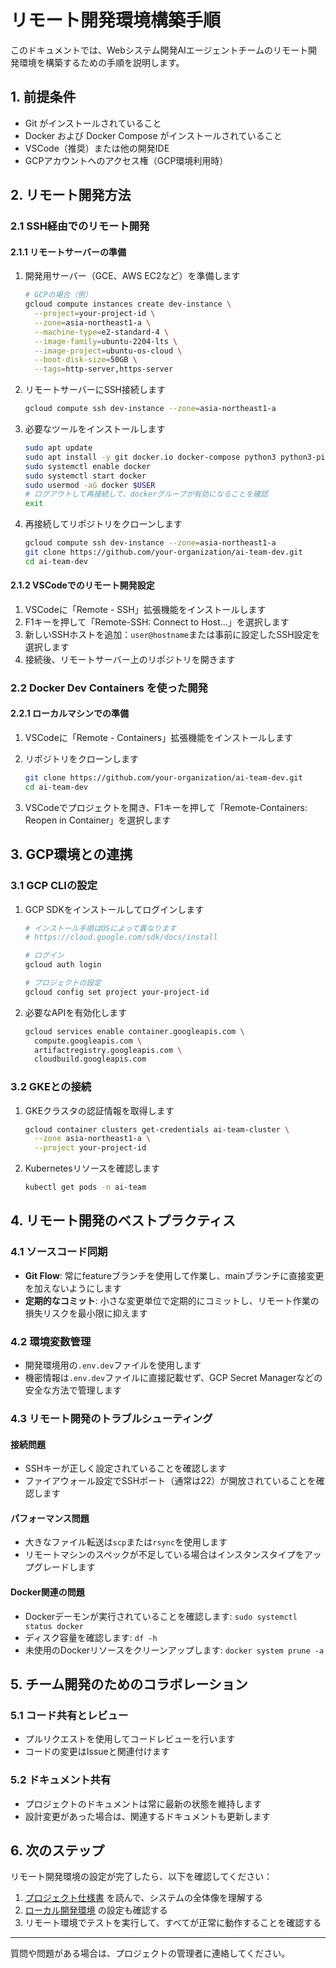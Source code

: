 # リモート開発環境構築手順

このドキュメントでは、Webシステム開発AIエージェントチームのリモート開発環境を構築するための手順を説明します。

## 1. 前提条件

- Git がインストールされていること
- Docker および Docker Compose がインストールされていること
- VSCode（推奨）または他の開発IDE
- GCPアカウントへのアクセス権（GCP環境利用時）

## 2. リモート開発方法

### 2.1 SSH経由でのリモート開発

#### 2.1.1 リモートサーバーの準備

1. 開発用サーバー（GCE、AWS EC2など）を準備します
   ```bash
   # GCPの場合（例）
   gcloud compute instances create dev-instance \
     --project=your-project-id \
     --zone=asia-northeast1-a \
     --machine-type=e2-standard-4 \
     --image-family=ubuntu-2204-lts \
     --image-project=ubuntu-os-cloud \
     --boot-disk-size=50GB \
     --tags=http-server,https-server
   ```

2. リモートサーバーにSSH接続します
   ```bash
   gcloud compute ssh dev-instance --zone=asia-northeast1-a
   ```

3. 必要なツールをインストールします
   ```bash
   sudo apt update
   sudo apt install -y git docker.io docker-compose python3 python3-pip
   sudo systemctl enable docker
   sudo systemctl start docker
   sudo usermod -aG docker $USER
   # ログアウトして再接続して、dockerグループが有効になることを確認
   exit
   ```

4. 再接続してリポジトリをクローンします
   ```bash
   gcloud compute ssh dev-instance --zone=asia-northeast1-a
   git clone https://github.com/your-organization/ai-team-dev.git
   cd ai-team-dev
   ```

#### 2.1.2 VSCodeでのリモート開発設定

1. VSCodeに「Remote - SSH」拡張機能をインストールします
2. F1キーを押して「Remote-SSH: Connect to Host...」を選択します
3. 新しいSSHホストを追加：`user@hostname`または事前に設定したSSH設定を選択します
4. 接続後、リモートサーバー上のリポジトリを開きます

### 2.2 Docker Dev Containers を使った開発

#### 2.2.1 ローカルマシンでの準備

1. VSCodeに「Remote - Containers」拡張機能をインストールします
2. リポジトリをクローンします
   ```bash
   git clone https://github.com/your-organization/ai-team-dev.git
   cd ai-team-dev
   ```

3. VSCodeでプロジェクトを開き、F1キーを押して「Remote-Containers: Reopen in Container」を選択します

## 3. GCP環境との連携

### 3.1 GCP CLIの設定

1. GCP SDKをインストールしてログインします
   ```bash
   # インストール手順はOSによって異なります
   # https://cloud.google.com/sdk/docs/install

   # ログイン
   gcloud auth login
   
   # プロジェクトの設定
   gcloud config set project your-project-id
   ```

2. 必要なAPIを有効化します
   ```bash
   gcloud services enable container.googleapis.com \
     compute.googleapis.com \
     artifactregistry.googleapis.com \
     cloudbuild.googleapis.com
   ```

### 3.2 GKEとの接続

1. GKEクラスタの認証情報を取得します
   ```bash
   gcloud container clusters get-credentials ai-team-cluster \
     --zone asia-northeast1-a \
     --project your-project-id
   ```

2. Kubernetesリソースを確認します
   ```bash
   kubectl get pods -n ai-team
   ```

## 4. リモート開発のベストプラクティス

### 4.1 ソースコード同期

- **Git Flow**: 常にfeatureブランチを使用して作業し、mainブランチに直接変更を加えないようにします
- **定期的なコミット**: 小さな変更単位で定期的にコミットし、リモート作業の損失リスクを最小限に抑えます

### 4.2 環境変数管理

- 開発環境用の`.env.dev`ファイルを使用します
- 機密情報は`.env.dev`ファイルに直接記載せず、GCP Secret Managerなどの安全な方法で管理します

### 4.3 リモート開発のトラブルシューティング

#### 接続問題

- SSHキーが正しく設定されていることを確認します
- ファイアウォール設定でSSHポート（通常は22）が開放されていることを確認します

#### パフォーマンス問題

- 大きなファイル転送は`scp`または`rsync`を使用します
- リモートマシンのスペックが不足している場合はインスタンスタイプをアップグレードします

#### Docker関連の問題

- Dockerデーモンが実行されていることを確認します: `sudo systemctl status docker`
- ディスク容量を確認します: `df -h`
- 未使用のDockerリソースをクリーンアップします: `docker system prune -a`

## 5. チーム開発のためのコラボレーション

### 5.1 コード共有とレビュー

- プルリクエストを使用してコードレビューを行います
- コードの変更はIssueと関連付けます

### 5.2 ドキュメント共有

- プロジェクトのドキュメントは常に最新の状態を維持します
- 設計変更があった場合は、関連するドキュメントも更新します

## 6. 次のステップ

リモート開発環境の設定が完了したら、以下を確認してください：

1. [プロジェクト仕様書](仕様書.md) を読んで、システムの全体像を理解する
2. [ローカル開発環境](local_dev.md) の設定も確認する
3. リモート環境でテストを実行して、すべてが正常に動作することを確認する

---

質問や問題がある場合は、プロジェクトの管理者に連絡してください。 